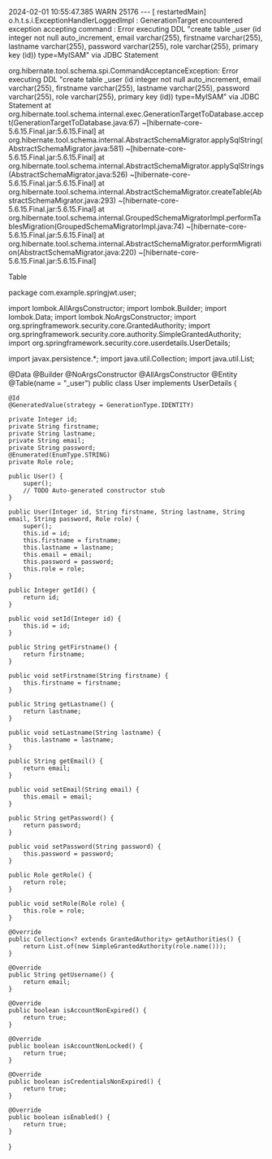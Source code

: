 2024-02-01 10:55:47.385  WARN 25176 --- [  restartedMain] o.h.t.s.i.ExceptionHandlerLoggedImpl     : GenerationTarget encountered exception accepting command : Error executing DDL "create table _user (id integer not null auto_increment, email varchar(255), firstname varchar(255), lastname varchar(255), password varchar(255), role varchar(255), primary key (id)) type=MyISAM" via JDBC Statement

org.hibernate.tool.schema.spi.CommandAcceptanceException: Error executing DDL "create table _user (id integer not null auto_increment, email varchar(255), firstname varchar(255), lastname varchar(255), password varchar(255), role varchar(255), primary key (id)) type=MyISAM" via JDBC Statement
	at org.hibernate.tool.schema.internal.exec.GenerationTargetToDatabase.accept(GenerationTargetToDatabase.java:67) ~[hibernate-core-5.6.15.Final.jar:5.6.15.Final]
	at org.hibernate.tool.schema.internal.AbstractSchemaMigrator.applySqlString(AbstractSchemaMigrator.java:581) ~[hibernate-core-5.6.15.Final.jar:5.6.15.Final]
	at org.hibernate.tool.schema.internal.AbstractSchemaMigrator.applySqlStrings(AbstractSchemaMigrator.java:526) ~[hibernate-core-5.6.15.Final.jar:5.6.15.Final]
	at org.hibernate.tool.schema.internal.AbstractSchemaMigrator.createTable(AbstractSchemaMigrator.java:293) ~[hibernate-core-5.6.15.Final.jar:5.6.15.Final]
	at org.hibernate.tool.schema.internal.GroupedSchemaMigratorImpl.performTablesMigration(GroupedSchemaMigratorImpl.java:74) ~[hibernate-core-5.6.15.Final.jar:5.6.15.Final]
	at org.hibernate.tool.schema.internal.AbstractSchemaMigrator.performMigration(AbstractSchemaMigrator.java:220) ~[hibernate-core-5.6.15.Final.jar:5.6.15.Final]


Table

package com.example.springjwt.user;

import lombok.AllArgsConstructor;
import lombok.Builder;
import lombok.Data;
import lombok.NoArgsConstructor;
import org.springframework.security.core.GrantedAuthority;
import org.springframework.security.core.authority.SimpleGrantedAuthority;
import org.springframework.security.core.userdetails.UserDetails;

import javax.persistence.*;
import java.util.Collection;
import java.util.List;

@Data
@Builder
@NoArgsConstructor
@AllArgsConstructor
@Entity
@Table(name = "_user")
public class User implements UserDetails {

    @Id
    @GeneratedValue(strategy = GenerationType.IDENTITY)

    private Integer id;
    private String firstname;
    private String lastname;
    private String email;
    private String password;
    @Enumerated(EnumType.STRING)
    private Role role;

    public User() {
		super();
		// TODO Auto-generated constructor stub
	}

	public User(Integer id, String firstname, String lastname, String email, String password, Role role) {
		super();
		this.id = id;
		this.firstname = firstname;
		this.lastname = lastname;
		this.email = email;
		this.password = password;
		this.role = role;
	}

	public Integer getId() {
		return id;
	}

	public void setId(Integer id) {
		this.id = id;
	}

	public String getFirstname() {
		return firstname;
	}

	public void setFirstname(String firstname) {
		this.firstname = firstname;
	}

	public String getLastname() {
		return lastname;
	}

	public void setLastname(String lastname) {
		this.lastname = lastname;
	}

	public String getEmail() {
		return email;
	}

	public void setEmail(String email) {
		this.email = email;
	}

	public String getPassword() {
		return password;
	}

	public void setPassword(String password) {
		this.password = password;
	}

	public Role getRole() {
		return role;
	}

	public void setRole(Role role) {
		this.role = role;
	}

	@Override
    public Collection<? extends GrantedAuthority> getAuthorities() {
        return List.of(new SimpleGrantedAuthority(role.name()));
    }

    @Override
    public String getUsername() {
        return email;
    }

    @Override
    public boolean isAccountNonExpired() {
        return true;
    }

    @Override
    public boolean isAccountNonLocked() {
        return true;
    }

    @Override
    public boolean isCredentialsNonExpired() {
        return true;
    }

    @Override
    public boolean isEnabled() {
        return true;
    }
}
